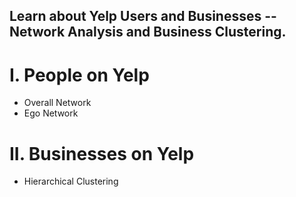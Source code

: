 Learn about Yelp Users and Businesses -- Network Analysis and Business Clustering.
--------

# I. People on Yelp

* Overall Network
* Ego Network


# II. Businesses on Yelp
* Hierarchical Clustering
